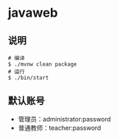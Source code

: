 # javaweb

## 说明

```shell
# 编译
$ ./mvnw clean package
# 运行
$ ./bin/start
```

## 默认账号

- 管理员：administrator:password
- 普通教师：teacher:password
